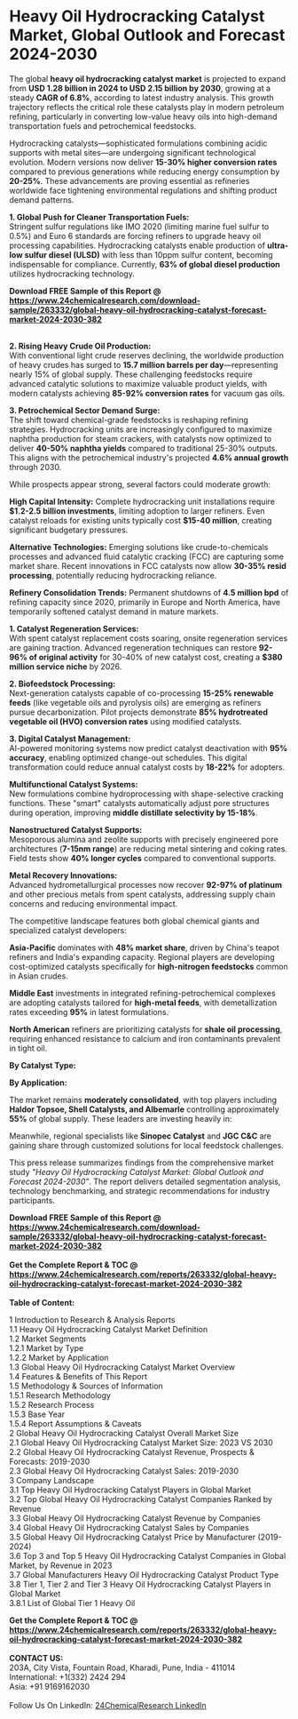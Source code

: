 <h1>Heavy Oil Hydrocracking Catalyst Market, Global Outlook and Forecast 2024-2030</h1><p>The global <strong>heavy oil hydrocracking catalyst market</strong> is projected to expand from <strong>USD 1.28 billion in 2024 to USD 2.15 billion by 2030</strong>, growing at a steady <strong>CAGR of 6.8%</strong>, according to latest industry analysis. This growth trajectory reflects the critical role these catalysts play in modern petroleum refining, particularly in converting low-value heavy oils into high-demand transportation fuels and petrochemical feedstocks.</p><p>Hydrocracking catalysts—sophisticated formulations combining acidic supports with metal sites—are undergoing significant technological evolution. Modern versions now deliver <strong>15-30% higher conversion rates</strong> compared to previous generations while reducing energy consumption by <strong>20-25%</strong>. These advancements are proving essential as refineries worldwide face tightening environmental regulations and shifting product demand patterns.</p><p><strong>1. Global Push for Cleaner Transportation Fuels:</strong><br>
Stringent sulfur regulations like IMO 2020 (limiting marine fuel sulfur to 0.5%) and Euro 6 standards are forcing refiners to upgrade heavy oil processing capabilities. Hydrocracking catalysts enable production of <strong>ultra-low sulfur diesel (ULSD)</strong> with less than 10ppm sulfur content, becoming indispensable for compliance. Currently, <strong>63% of global diesel production</strong> utilizes hydrocracking technology.</p><div><b>Download FREE Sample of this Report @ 
            <a href="https://www.24chemicalresearch.com/download-sample/263332/global-heavy-oil-hydrocracking-catalyst-forecast-market-2024-2030-382">
            https://www.24chemicalresearch.com/download-sample/263332/global-heavy-oil-hydrocracking-catalyst-forecast-market-2024-2030-382</a></b></div><br><p><strong>2. Rising Heavy Crude Oil Production:</strong><br>
With conventional light crude reserves declining, the worldwide production of heavy crudes has surged to <strong>15.7 million barrels per day</strong>—representing nearly 15% of global supply. These challenging feedstocks require advanced catalytic solutions to maximize valuable product yields, with modern catalysts achieving <strong>85-92% conversion rates</strong> for vacuum gas oils.</p><p><strong>3. Petrochemical Sector Demand Surge:</strong><br>
The shift toward chemical-grade feedstocks is reshaping refining strategies. Hydrocracking units are increasingly configured to maximize naphtha production for steam crackers, with catalysts now optimized to deliver <strong>40-50% naphtha yields</strong> compared to traditional 25-30% outputs. This aligns with the petrochemical industry's projected <strong>4.6% annual growth</strong> through 2030.</p><p>While prospects appear strong, several factors could moderate growth:</p><p><strong>High Capital Intensity:</strong> Complete hydrocracking unit installations require <strong>$1.2-2.5 billion investments</strong>, limiting adoption to larger refiners. Even catalyst reloads for existing units typically cost <strong>$15-40 million</strong>, creating significant budgetary pressures.</p><p><strong>Alternative Technologies:</strong> Emerging solutions like crude-to-chemicals processes and advanced fluid catalytic cracking (FCC) are capturing some market share. Recent innovations in FCC catalysts now allow <strong>30-35% resid processing</strong>, potentially reducing hydrocracking reliance.</p><p><strong>Refinery Consolidation Trends:</strong> Permanent shutdowns of <strong>4.5 million bpd</strong> of refining capacity since 2020, primarily in Europe and North America, have temporarily softened catalyst demand in mature markets.</p><p><strong>1. Catalyst Regeneration Services:</strong><br>
With spent catalyst replacement costs soaring, onsite regeneration services are gaining traction. Advanced regeneration techniques can restore <strong>92-96% of original activity</strong> for 30-40% of new catalyst cost, creating a <strong>$380 million service niche</strong> by 2026.</p><p><strong>2. Biofeedstock Processing:</strong><br>
Next-generation catalysts capable of co-processing <strong>15-25% renewable feeds</strong> (like vegetable oils and pyrolysis oils) are emerging as refiners pursue decarbonization. Pilot projects demonstrate <strong>85% hydrotreated vegetable oil (HVO) conversion rates</strong> using modified catalysts.</p><p><strong>3. Digital Catalyst Management:</strong><br>
AI-powered monitoring systems now predict catalyst deactivation with <strong>95% accuracy</strong>, enabling optimized change-out schedules. This digital transformation could reduce annual catalyst costs by <strong>18-22%</strong> for adopters.</p><p><strong>Multifunctional Catalyst Systems:</strong><br>
	New formulations combine hydroprocessing with shape-selective cracking functions. These "smart" catalysts automatically adjust pore structures during operation, improving <strong>middle distillate selectivity by 15-18%</strong>.</p><p><strong>Nanostructured Catalyst Supports:</strong><br>
	Mesoporous alumina and zeolite supports with precisely engineered pore architectures (<strong>7-15nm range</strong>) are reducing metal sintering and coking rates. Field tests show <strong>40% longer cycles</strong> compared to conventional supports.</p><p><strong>Metal Recovery Innovations:</strong><br>
	Advanced hydrometallurgical processes now recover <strong>92-97% of platinum</strong> and other precious metals from spent catalysts, addressing supply chain concerns and reducing environmental impact.</p><p>The competitive landscape features both global chemical giants and specialized catalyst developers:</p><p><strong>Asia-Pacific</strong> dominates with <strong>48% market share</strong>, driven by China's teapot refiners and India's expanding capacity. Regional players are developing cost-optimized catalysts specifically for <strong>high-nitrogen feedstocks</strong> common in Asian crudes.</p><p><strong>Middle East</strong> investments in integrated refining-petrochemical complexes are adopting catalysts tailored for <strong>high-metal feeds</strong>, with demetallization rates exceeding <strong>95%</strong> in latest formulations.</p><p><strong>North American</strong> refiners are prioritizing catalysts for <strong>shale oil processing</strong>, requiring enhanced resistance to calcium and iron contaminants prevalent in tight oil.</p><p><strong>By Catalyst Type:</strong></p><p><strong>By Application:</strong></p><p>The market remains <strong>moderately consolidated</strong>, with top players including <strong>Haldor Topsoe, Shell Catalysts, and Albemarle</strong> controlling approximately <strong>55%</strong> of global supply. These leaders are investing heavily in:

</p><p>Meanwhile, regional specialists like <strong>Sinopec Catalyst</strong> and <strong>JGC C&amp;C</strong> are gaining share through customized solutions for local feedstock challenges.</p><p>This press release summarizes findings from the comprehensive market study <em>"Heavy Oil Hydrocracking Catalyst Market: Global Outlook and Forecast 2024-2030"</em>. The report delivers detailed segmentation analysis, technology benchmarking, and strategic recommendations for industry participants.</p><div><b>Download FREE Sample of this Report @ 
            <a href="https://www.24chemicalresearch.com/download-sample/263332/global-heavy-oil-hydrocracking-catalyst-forecast-market-2024-2030-382">
            https://www.24chemicalresearch.com/download-sample/263332/global-heavy-oil-hydrocracking-catalyst-forecast-market-2024-2030-382</a></b></div><br><div><b>Get the Complete Report & TOC @ 
            <a href="https://www.24chemicalresearch.com/reports/263332/global-heavy-oil-hydrocracking-catalyst-forecast-market-2024-2030-382">
            https://www.24chemicalresearch.com/reports/263332/global-heavy-oil-hydrocracking-catalyst-forecast-market-2024-2030-382</a></b></div><br>
            <b>Table of Content:</b><p>1 Introduction to Research & Analysis Reports<br />
    1.1 Heavy Oil Hydrocracking Catalyst Market Definition<br />
    1.2 Market Segments<br />
        1.2.1 Market by Type<br />
        1.2.2 Market by Application<br />
    1.3 Global Heavy Oil Hydrocracking Catalyst Market Overview<br />
    1.4 Features & Benefits of This Report<br />
    1.5 Methodology & Sources of Information<br />
        1.5.1 Research Methodology<br />
        1.5.2 Research Process<br />
        1.5.3 Base Year<br />
        1.5.4 Report Assumptions & Caveats<br />
2 Global Heavy Oil Hydrocracking Catalyst Overall Market Size<br />
    2.1 Global Heavy Oil Hydrocracking Catalyst Market Size: 2023 VS 2030<br />
    2.2 Global Heavy Oil Hydrocracking Catalyst Revenue, Prospects & Forecasts: 2019-2030<br />
    2.3 Global Heavy Oil Hydrocracking Catalyst Sales: 2019-2030<br />
3 Company Landscape<br />
    3.1 Top Heavy Oil Hydrocracking Catalyst Players in Global Market<br />
    3.2 Top Global Heavy Oil Hydrocracking Catalyst Companies Ranked by Revenue<br />
    3.3 Global Heavy Oil Hydrocracking Catalyst Revenue by Companies<br />
    3.4 Global Heavy Oil Hydrocracking Catalyst Sales by Companies<br />
    3.5 Global Heavy Oil Hydrocracking Catalyst Price by Manufacturer (2019-2024)<br />
    3.6 Top 3 and Top 5 Heavy Oil Hydrocracking Catalyst Companies in Global Market, by Revenue in 2023<br />
    3.7 Global Manufacturers Heavy Oil Hydrocracking Catalyst Product Type<br />
    3.8 Tier 1, Tier 2 and Tier 3 Heavy Oil Hydrocracking Catalyst Players in Global Market<br />
        3.8.1 List of Global Tier 1 Heavy Oil </p><div><b>Get the Complete Report & TOC @ 
            <a href="https://www.24chemicalresearch.com/reports/263332/global-heavy-oil-hydrocracking-catalyst-forecast-market-2024-2030-382">
            https://www.24chemicalresearch.com/reports/263332/global-heavy-oil-hydrocracking-catalyst-forecast-market-2024-2030-382</a></b></div><br><b>CONTACT US:</b><br>
            203A, City Vista, Fountain Road, Kharadi, Pune, India - 411014<br>
            International: +1(332) 2424 294<br>
            Asia: +91 9169162030 <br><br>
            Follow Us On LinkedIn: <a href="https://www.linkedin.com/company/24chemicalresearch/">24ChemicalResearch LinkedIn</a>